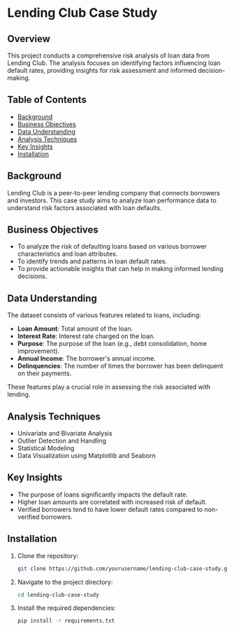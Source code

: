 # Lending Club Case Study

## Overview

This project conducts a comprehensive risk analysis of loan data from Lending Club. The analysis focuses on identifying factors influencing loan default rates, providing insights for risk assessment and informed decision-making.

## Table of Contents

- [Background](#background)
- [Business Objectives](#business-objectives)
- [Data Understanding](#data-understanding)
- [Analysis Techniques](#analysis-techniques)
- [Key Insights](#key-insights)
- [Installation](#installation)

## Background

Lending Club is a peer-to-peer lending company that connects borrowers and investors. This case study aims to analyze loan performance data to understand risk factors associated with loan defaults.

## Business Objectives

- To analyze the risk of defaulting loans based on various borrower characteristics and loan attributes.
- To identify trends and patterns in loan default rates.
- To provide actionable insights that can help in making informed lending decisions.

## Data Understanding

The dataset consists of various features related to loans, including:

- **Loan Amount**: Total amount of the loan.
- **Interest Rate**: Interest rate charged on the loan.
- **Purpose**: The purpose of the loan (e.g., debt consolidation, home improvement).
- **Annual Income**: The borrower's annual income.
- **Delinquencies**: The number of times the borrower has been delinquent on their payments.

These features play a crucial role in assessing the risk associated with lending.

## Analysis Techniques

- Univariate and Bivariate Analysis
- Outlier Detection and Handling
- Statistical Modeling
- Data Visualization using Matplotlib and Seaborn

## Key Insights

- The purpose of loans significantly impacts the default rate.
- Higher loan amounts are correlated with increased risk of default.
- Verified borrowers tend to have lower default rates compared to non-verified borrowers.

## Installation

1. Clone the repository:
   ```bash
   git clone https://github.com/yourusername/lending-club-case-study.git

2. Navigate to the project directory:
   ```bash
   cd lending-club-case-study
3. Install the required dependencies:
    ```bash
    pip install -r requirements.txt

